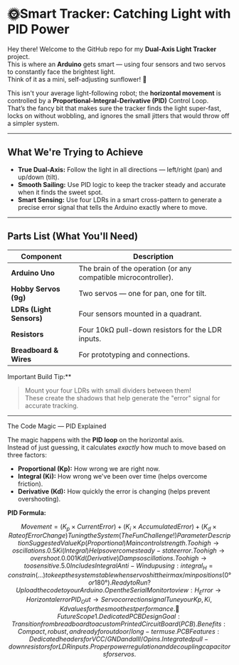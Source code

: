 # 🌞Smart Tracker: Catching Light with PID Power

Hey there! Welcome to the GitHub repo for my **Dual-Axis Light Tracker** project.  
This is where an **Arduino** gets smart — using four sensors and two servos to constantly face the brightest light.  
Think of it as a mini, self-adjusting sunflower! 🌻  

This isn't your average light-following robot; the **horizontal movement** is controlled by a **Proportional-Integral-Derivative (PID)** Control Loop.  
That’s the fancy bit that makes sure the tracker finds the light super-fast, locks on without wobbling, and ignores the small jitters that would throw off a simpler system.

---

##  What We're Trying to Achieve

- **True Dual-Axis:** Follow the light in all directions — left/right (pan) and up/down (tilt).  
- **Smooth Sailing:** Use PID logic to keep the tracker steady and accurate when it finds the sweet spot.  
- **Smart Sensing:** Use four LDRs in a smart cross-pattern to generate a precise error signal that tells the Arduino exactly where to move.

---

##  Parts List (What You'll Need)

| Component | Description |
|------------|--------------|
| **Arduino Uno** | The brain of the operation (or any compatible microcontroller). |
| **Hobby Servos (9g)** | Two servos — one for pan, one for tilt. |
| **LDRs (Light Sensors)** | Four sensors mounted in a quadrant. |
| **Resistors** | Four 10kΩ pull-down resistors for the LDR inputs. |
| **Breadboard & Wires** | For prototyping and connections. |

Important Build Tip:**  
> Mount your four LDRs with small dividers between them!  
> These create the shadows that help generate the "error" signal for accurate tracking.

---

The Code Magic — PID Explained

The magic happens with the **PID loop** on the horizontal axis.  
Instead of just guessing, it calculates *exactly* how much to move based on three factors:

- **Proportional (Kp):** How wrong we are right now.  
- **Integral (Ki):** How wrong we've been over time (helps overcome friction).  
- **Derivative (Kd):** How quickly the error is changing (helps prevent overshooting).  

**PID Formula:**

```math
Movement = (K_p × Current Error) + (K_i × Accumulated Error) + (K_d × Rate of Error Change)
 Tuning the System (The Fun Challenge!)
Parameter	Description	Suggested Value
Kp (Proportional)	Main control strength. Too high → oscillations.	0.5
Ki (Integral)	Helps overcome steady-state error. Too high → overshoot.	0.001
Kd (Derivative)	Damps oscillations. Too high → too sensitive.	5.0

Includes Integral Anti-Windup using:
integral_H = constrain(...)
to keep the system stable when servos hit their max/min positions (0° or 180°).

 Ready to Run?
Upload the code to your Arduino.

Open the Serial Monitor to view:

H_Error → Horizontal error

PID_Out → Servo correction signal

Tune your Kp, Ki, Kd values for the smoothest performance.

🔭 Future Scope
1. Dedicated PCB Design
Goal: Transition from breadboard to a custom Printed Circuit Board (PCB).
Benefits: Compact, robust, and ready for outdoor/long-term use.

PCB Features:

Dedicated headers for VCC/GND and all I/O pins.

Integrated pull-down resistors for LDR inputs.

Proper power regulation and decoupling capacitors for servos.
